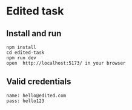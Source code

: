 # Edited task

## Install and run

```
npm install
cd edited-task
npm run dev
open  http://localhost:5173/ in your browser
```

## Valid credentials
```
name: hello@edited.com
pass: hello123
```

